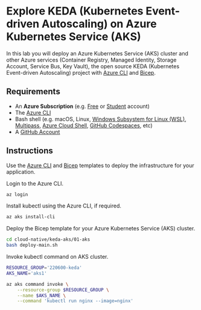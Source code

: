 # Explore KEDA (Kubernetes Event-driven Autoscaling) on Azure Kubernetes Service (AKS)

In this lab you will deploy an Azure Kubernetes Service (AKS) cluster and other Azure services (Container Registry, Managed Identity, Storage Account, Service Bus, Key Vault), the open source KEDA (Kubernetes Event-driven Autoscaling) project with [Azure CLI](https://docs.microsoft.com/en-us/cli/azure/install-azure-cli) and [Bicep](https://docs.microsoft.com/en-us/azure/azure-resource-manager/bicep/overview).

## Requirements

- An **Azure Subscription** (e.g. [Free](https://aka.ms/azure-free-account) or [Student](https://aka.ms/azure-student-account) account)
- The [Azure CLI](https://docs.microsoft.com/en-us/cli/azure/install-azure-cli)
- Bash shell (e.g. macOS, Linux, [Windows Subsystem for Linux (WSL)](https://docs.microsoft.com/en-us/windows/wsl/about), [Multipass](https://multipass.run/), [Azure Cloud Shell](https://docs.microsoft.com/en-us/azure/cloud-shell/quickstart), [GitHub Codespaces](https://github.com/features/codespaces), etc)
- A [GitHub Account](https://github.com)

## Instructions

Use the [Azure CLI](https://docs.microsoft.com/en-us/cli/azure/install-azure-cli) and [Bicep](https://docs.microsoft.com/en-us/azure/azure-resource-manager/bicep/overview) templates to deploy the infrastructure for your application.

Login to the Azure CLI.

```bash
az login
```

Install kubectl using the Azure CLI, if required.

```bash
az aks install-cli
```

Deploy the Bicep template for your Azure Kubernetes Service (AKS) cluster.

```bash
cd cloud-native/keda-aks/01-aks
bash deploy-main.sh
```

Invoke kubectl command on AKS cluster.

```bash
RESOURCE_GROUP='220600-keda'
AKS_NAME='aks1'

az aks command invoke \
    --resource-group $RESOURCE_GROUP \
    --name $AKS_NAME \
    --command 'kubectl run nginx --image=nginx'
```
